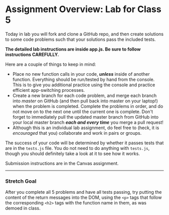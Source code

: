 # Assignment Overview: Lab for Class 5

Today in lab you will fork and clone a GitHub repo, and then create solutions to some code problems such that your solutions pass the included tests.

**The detailed lab instructions are inside app.js. Be sure to follow instructions CAREFULLY.**

Here are a couple of things to keep in mind:

* Place no new function calls in your code, ***unless*** inside of another function. Everything should be run/tested by hand from the console. This is to give you additional practice using the console and practice efficient app-switching processes.
* Create a new branch for each code problem, and merge each branch into *master* on GitHub (and then pull back into master on your laptop!) when the problem is completed. Complete the problems in order, and do not move on to the next one until the current one is complete. Don't forget to immediately pull the updated master branch from GitHub into your local master branch ***each and every time*** you merge a pull request!
* Although this is an individual lab assignment, do feel free to (heck, it is *encouraged* that you) collaborate and work in pairs or groups.

The success of your code will be determined by whether it passes tests that are in the `tests.js` file. You do not need to do anything with `tests.js`, though you should definitely take a look at it to see how it works.

Submission instructions are in the Canvas assignment.

---
### Stretch Goal

After you complete all 5 problems and have all tests passing, try putting the content of the return messages into the DOM, using the `<p>` tags that follow the corresponding `<h2>` tags with the function name in them, as was demoed in class.
